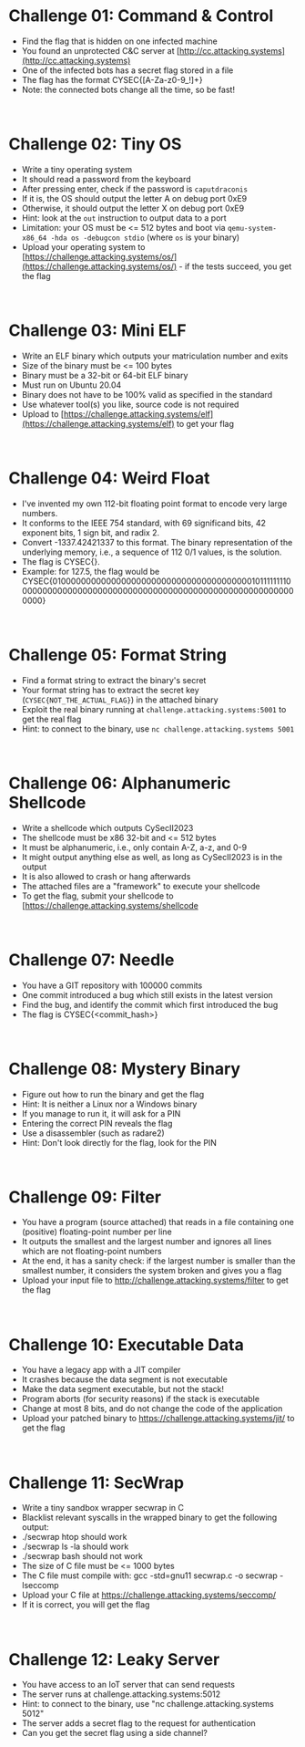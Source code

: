 # Challenge 01: Command & Control

- Find the flag that is hidden on one infected machine
- You found an unprotected C&C server at [http://cc.attacking.systems](http://cc.attacking.systems)
- One of the infected bots has a secret flag stored in a file
- The flag has the format CYSEC{[A-Za-z0-9\_!]+}
- Note: the connected bots change all the time, so be fast!

<br>


# Challenge 02: Tiny OS

- Write a tiny operating system
- It should read a password from the keyboard
- After pressing enter, check if the password is `caputdraconis`
- If it is, the OS should output the letter A on debug port 0xE9
- Otherwise, it should output the letter X on debug port 0xE9
- Hint: look at the `out` instruction to output data to a port
- Limitation: your OS must be <= 512 bytes and boot via `qemu-system-x86_64 -hda os -debugcon stdio` (where `os` is your binary)
- Upload your operating system to [https://challenge.attacking.systems/os/](https://challenge.attacking.systems/os/) - if the tests succeed, you get the flag

<br>


# Challenge 03: Mini ELF

- Write an ELF binary which outputs your matriculation number and exits
- Size of the binary must be <= 100 bytes
- Binary must be a 32-bit or 64-bit ELF binary
- Must run on Ubuntu 20.04
- Binary does not have to be 100% valid as specified in the standard
- Use whatever tool(s) you like, source code is not required
- Upload to [https://challenge.attacking.systems/elf](https://challenge.attacking.systems/elf) to get your flag

<br>


# Challenge 04: Weird Float

- I've invented my own 112-bit floating point format to encode very large numbers.
- It conforms to the IEEE 754 standard, with 69 significand bits, 42 exponent bits, 1 sign bit, and radix 2.
- Convert -1337.42421337 to this format. The binary representation of the underlying memory, i.e., a sequence of 112 0/1 values, is the solution.
- The flag is CYSEC{<solution>}.
- Example: for 127.5, the flag would be CYSEC{0100000000000000000000000000000000000000101111111100000000000000000000000000000000000000000000000000000000000}

<br>

  
# Challenge 05: Format String

- Find a format string to extract the binary's secret
- Your format string has to extract the secret key (`CYSEC{NOT_THE_ACTUAL_FLAG}`) in the attached binary
- Exploit the real binary running at `challenge.attacking.systems:5001` to get the real flag
- Hint: to connect to the binary, use `nc challenge.attacking.systems 5001`

<br>

  
# Challenge 06: Alphanumeric Shellcode

- Write a shellcode which outputs CySecII2023
- The shellcode must be x86 32-bit and <= 512 bytes
- It must be alphanumeric, i.e., only contain A-Z, a-z, and 0-9
- It might output anything else as well, as long as CySecII2023 is in the output
- It is also allowed to crash or hang afterwards
- The attached files are a "framework" to execute your shellcode
- To get the flag, submit your shellcode to [https://challenge.attacking.systems/shellcode

<br>


# Challenge 07: Needle
                                            
- You have a GIT repository with 100000 commits
- One commit introduced a bug which still exists in the latest version
- Find the bug, and identify the commit which first introduced the bug
- The flag is CYSEC{<commit_hash>}

<br>


# Challenge 08: Mystery Binary
                                            
- Figure out how to run the binary and get the flag
- Hint: It is neither a Linux nor a Windows binary
- If you manage to run it, it will ask for a PIN
- Entering the correct PIN reveals the flag
- Use a disassembler (such as radare2)
- Hint: Don't look directly for the flag, look for the PIN

<br>


# Challenge 09: Filter
                                            
- You have a program (source attached) that reads in a file containing one (positive) floating-point number per line
- It outputs the smallest and the largest number and ignores all lines which are not floating-point numbers
- At the end, it has a sanity check: if the largest number is smaller than the smallest number, it considers the system broken and gives you a flag
- Upload your input file to http://challenge.attacking.systems/filter to get the flag

<br>


# Challenge 10: Executable Data
                                            
- You have a legacy app with a JIT compiler
- It crashes because the data segment is not executable
- Make the data segment executable, but not the stack!
- Program aborts (for security reasons) if the stack is executable
- Change at most 8 bits, and do not change the code of the application
- Upload your patched binary to https://challenge.attacking.systems/jit/ to get the flag

<br>


# Challenge 11: SecWrap
                                            
- Write a tiny sandbox wrapper secwrap in C
- Blacklist relevant syscalls in the wrapped binary to get the following output:
- ./secwrap htop should work
- ./secwrap ls -la should work
- ./secwrap bash should not work
- The size of C file must be <= 1000 bytes
- The C file must compile with: gcc -std=gnu11 secwrap.c -o secwrap -lseccomp
- Upload your C file at https://challenge.attacking.systems/seccomp/
- If it is correct, you will get the flag

<br>


# Challenge 12: Leaky Server
- You have access to an IoT server that can send requests
- The server runs at challenge.attacking.systems:5012
- Hint: to connect to the binary, use "nc challenge.attacking.systems 5012"
- The server adds a secret flag to the request for authentication
- Can you get the secret flag using a side channel?